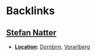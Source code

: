 
# Backlinks
## [Stefan Natter](<Stefan Natter.md>)
- **[Location](<Location.md>):** [Dornbirn](<Dornbirn.md>), [Vorarlberg](<Vorarlberg.md>)

